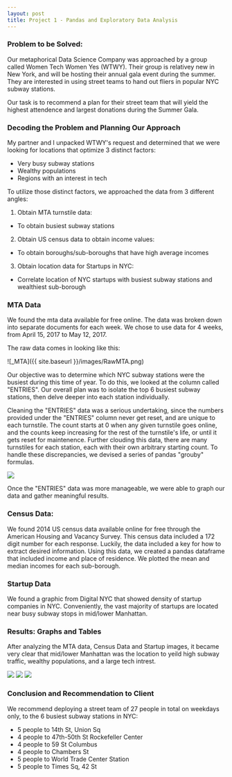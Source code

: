 ```yaml
---
layout: post
title: Project 1 - Pandas and Exploratory Data Analysis
---
```



### Problem to be Solved:
Our metaphorical Data Science Company was approached by a group called Women Tech Women Yes (WTWY). Their group is relativey new in New York, and will be hosting their annual gala event during the summer. They are interested in using street teams to hand out fliers in popular NYC subway stations.

Our task is to recommend a plan for their street team that will yield the highest attendence and largest donations during the Summer Gala. 

### Decoding the Problem and Planning Our Approach
My partner and I unpacked WTWY's request and determined that we were looking for locations that optimize 3 distinct factors:
* Very busy subway stations
* Wealthy populations
* Regions with an interest in tech

To utilize those distinct factors, we approached the data from 3 different angles:

1. Obtain MTA turnstile data:
* To obtain busiest subway stations


2. Obtain US census data to obtain income values:
* To obtain boroughs/sub-boroughs that have high average incomes


3. Obtain location data for Startups in NYC:
* Correlate location of NYC startups with busiest subway stations and wealthiest sub-borough


### MTA Data
We found the mta data available for free online. The data was broken down into separate documents for each week. We chose to use data for 4 weeks, from April 15, 2017 to May 12, 2017. 

The raw data comes in looking like this:


![_MTA]({{ site.baseurl }}/images/RawMTA.png)
  
Our objective was to determine which NYC subway stations were the busiest during this time of year. To do this, we looked at the column called "ENTRIES". Our overall plan was to isolate the top 6 busiest subway stations, then delve deeper into each station individually.

Cleaning the "ENTRIES" data was a serious undertaking, since the numbers provided under the "ENTRIES" column never get reset, and are unique to each turnstile. The count starts at 0 when any given turnstile goes online, and the counts keep increasing for the rest of the turnstile's life, or until it gets reset for maintenence. Further clouding this data, there are many turnstiles for each station, each with their own arbitrary starting count. To handle these discrepancies, we devised a series of pandas "grouby" formulas.  

![](images/PandasCode.png)

Once the "ENTRIES" data was more manageable, we were able to graph our data and gather meaningful results.

### Census Data:
We found 2014 US census data available online for free through the American Housing and Vacancy Survey. This census data included a 172 digit number for each response. Luckily, the data included a key for how to extract desired information. Using this data, we created a pandas dataframe that included income and place of residence. We plotted the mean and median incomes for each sub-borough. 

### Startup Data
We found a graphic from Digital NYC that showed density of startup companies in NYC. Conveniently, the vast majority of startups are located near busy subway stops in mid/lower Manhattan. 

### Results: Graphs and Tables
After analyzing the MTA data, Census Data and Startup images, it became very clear that mid/lower Manhattan was the location to yeild high subway traffic, wealthy populations, and a large tech intrest.

![](images/boroughs.png)
![](images/subways.png)
![](images/startups.png)

### Conclusion and Recommendation to Client
We recommend deploying a street team of 27 people in total on weekdays only, to the 6 busiest subway stations in NYC:
* 5 people to 14th St, Union Sq    
* 4 people to 47th-50th St Rockefeller Center
* 4 people to 59 St Columbus
* 4 people to Chambers St
* 5 people to World Trade Center Station
* 5 people to Times Sq, 42 St
